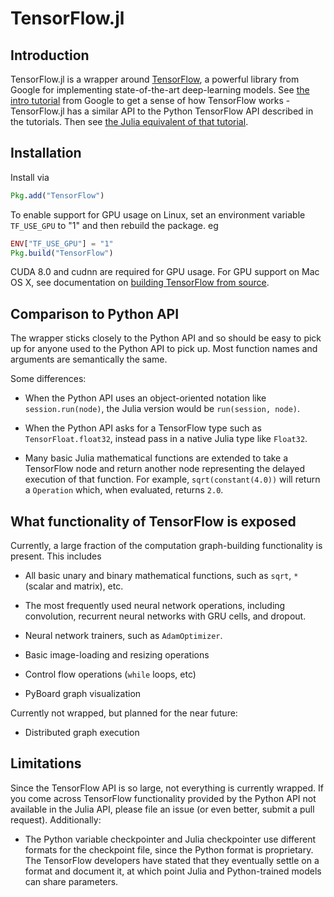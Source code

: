 # TensorFlow.jl

## Introduction

TensorFlow.jl is a wrapper around [TensorFlow](https://www.tensorflow.org/), a powerful library from Google for implementing state-of-the-art deep-learning models. See [the intro tutorial](https://www.tensorflow.org/versions/r0.10/tutorials/mnist/beginners/index.html) from Google to get a sense of how TensorFlow works - TensorFlow.jl has a similar API to the Python TensorFlow API described in the tutorials. Then see [the Julia equivalent of that tutorial](tutorial.md).

## Installation

Install via

```julia
Pkg.add("TensorFlow")
```

To enable support for GPU usage on Linux, set an environment variable `TF_USE_GPU` to "1" and then rebuild the package. eg

```julia
ENV["TF_USE_GPU"] = "1"
Pkg.build("TensorFlow")
```

CUDA 8.0 and cudnn are required for GPU usage. For GPU support on Mac OS X, see documentation on [building TensorFlow from source](build_from_source.md).

## Comparison to Python API

The wrapper sticks closely to the Python API and so should be easy to pick up for anyone used to the Python API to pick up. Most function names and arguments are semantically the same.

Some differences:

* When the Python API uses an object-oriented notation like `session.run(node)`, the Julia version would be `run(session, node)`.

* When the Python API asks for a TensorFlow type such as `TensorFloat.float32`, instead pass in a native Julia type like `Float32`.

* Many basic Julia mathematical functions are extended to take a TensorFlow node and return another node representing the delayed execution of that function. For example, `sqrt(constant(4.0))` will return a `Operation` which, when evaluated, returns `2.0`.

## What functionality of TensorFlow is exposed

Currently, a large fraction of the computation graph-building functionality is present. This includes

* All basic unary and binary mathematical functions, such as `sqrt`, `*` (scalar and matrix), etc.

* The most frequently used neural network operations, including convolution, recurrent neural networks with GRU cells, and dropout.

* Neural network trainers, such as `AdamOptimizer`.

* Basic image-loading and resizing operations

* Control flow operations (`while` loops, etc)

* PyBoard graph visualization

Currently not wrapped, but planned for the near future:

* Distributed graph execution


## Limitations

Since the TensorFlow API is so large, not everything is currently wrapped. If you come across TensorFlow functionality provided by the Python API not available in the Julia API, please file an issue (or even better, submit a pull request). Additionally:

* The Python variable checkpointer and Julia checkpointer use different formats for the checkpoint file, since the Python format is proprietary. The TensorFlow developers have stated that they eventually settle on a format and document it, at which point Julia and Python-trained models can share parameters.
